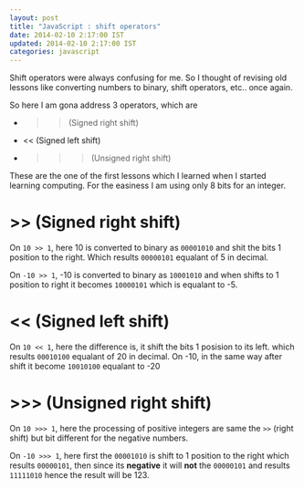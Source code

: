 ```yaml
---
layout: post
title: "JavaScript : shift operators"
date: 2014-02-10 2:17:00 IST
updated: 2014-02-10 2:17:00 IST
categories: javascript
---
```


Shift operators were always confusing for me. So I thought of revising old lessons like converting numbers to binary, shift operators, etc.. once again.

So here I am gona address 3 operators, which are

* >> (Signed right shift)
* << (Signed left shift)
* >>> (Unsigned right shift)

These are the one of the first lessons which I learned when I started learning computing. For the easiness I am using only 8 bits for an integer.

# >> (Signed right shift)
On `10 >> 1`, here 10 is converted to binary as `00001010` and shit the bits 1 position to the right. Which results `00000101` equalant of 5 in decimal.

On `-10 >> 1`, -10 is converted to binary as `10001010` and when shifts to 1 position to right it becomes `10000101` which is equalant to -5. 

# << (Signed left shift)
On `10 << 1`, here the difference is, it shift the bits 1 posision to its left. which results `00010100` equalant of 20 in decimal. On -10, in the same way after shift it become `10010100` equalant to -20

# >>> (Unsigned right shift)
On `10 >>> 1`, here the processing of positive integers are same the `>>` (right shift) but bit different for the negative numbers.

On `-10 >>> 1`, here first the `00001010` is shift to 1 position to the right which results `00000101`, then since its **negative** it will **not** the `00000101` and results `11111010` hence the result will be 123. 
